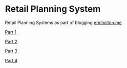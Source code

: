 # Retail Planning System
Retail Planning Systems as part of blogging [ericholton.me](http://ericholton.me)

[Part 1](http://ericholton.me/posts/retail-planning-part-1)

[Part 2](http://ericholton.me/posts/retail-planning-part-2)

[Part 3](http://ericholton.me/posts/retail-planning-part-3)

[Part 4](http://ericholton.me/posts/retail-planning-part-4)